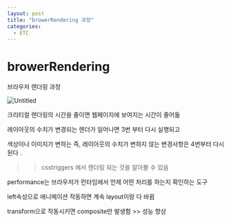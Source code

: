 ```yaml
---
layout: post
title: "browerRendering 과정"
categories:
  - ETC
---
```


# browerRendering

브라우저 렌더링 과정

![Untitled](https://s3-us-west-2.amazonaws.com/secure.notion-static.com/dee08bef-2bdf-4fe5-8a70-b6a4f3c3aedf/Untitled.png)

크리티컬 렌더링의 시간을 줄이면 웹페이지에 보여지는 시간이 줄어듦

레이아웃의 수치가 변경되는 렌더가 일어나면 3번 부터 다시 실행되고

색상이나 이미지가 변하는 즉, 레이아웃의 수치가 변하지 않는 변경사항은 4번부터 다시 된다 .

> > csstriggers 에서 렌더링 되는 것을 알아볼 수 있음

performance는 브라우저가 런타임에서 언제 어떤 처리를 하는지 확인하는 도구

left속성으로 애니메이션 작동하면 계속 layout이랑 다 바뀜

transform으로 작동시키면 composite만 발생함 >> 성능 향상

